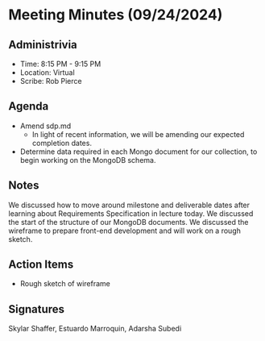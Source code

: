# Meeting Minutes (09/24/2024)

## Administrivia
<!-- The scribe is the person taking the _notes_. This is encouraged to be a single person to reduce problems. -->
* Time: 8:15 PM - 9:15 PM
* Location: Virtual
* Scribe: Rob Pierce

## Agenda
* Amend sdp.md
  * In light of recent information, we will be amending our expected completion dates.
* Determine data required in each Mongo document for our collection, to begin working on the MongoDB schema.

## Notes
We discussed how to move around milestone and deliverable dates after learning about Requirements Specification in lecture today. 
We discussed the start of the structure of our MongoDB documents.
We discussed the wireframe to prepare front-end development and will work on a rough sketch.

## Action Items
- Rough sketch of wireframe

## Signatures
<!-- Add signatures on 9/26/2024 -->
Skylar Shaffer, Estuardo Marroquin, Adarsha Subedi
